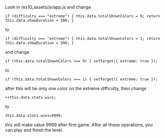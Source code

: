Look in /ex10_assets/js/app.js and change 

`if (difficulty === "extreme") {
          this.data.totalShownColors = 9;
          return this.data.showDuration = 500;
}`

to

`if (difficulty === "extreme") {
          this.data.totalShownColors = 1;
          return this.data.showDuration = 500;
}`

and change

`if (this.data.totalShownColors === 9) {
            setTarget({
              extreme: true
 });`

to

`if (this.data.totalShownColors === 1) {
            setTarget({
              extreme: true
});`

after this will be only one color on the extreme difficulty, then change

`++this.data.stats.wins;`

to

`this.data.stats.wins=9999;`

this will make value 9999 after first game. After all those operations, you can play and finish the level.
